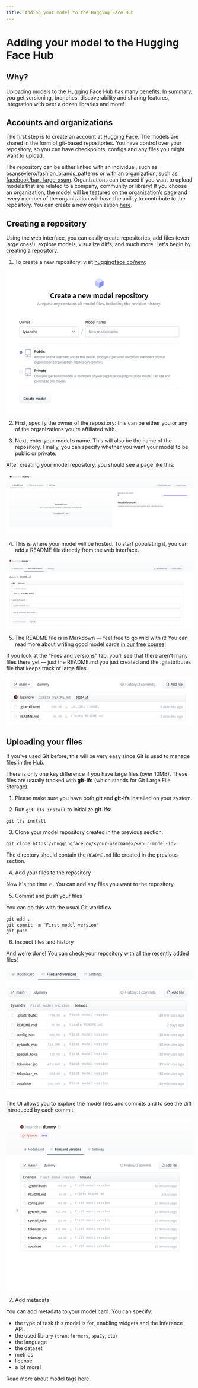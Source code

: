 ```yaml
---
title: Adding your model to the Hugging Face Hub
---
```


# Adding your model to the Hugging Face Hub

## Why?

Uploading models to the Hugging Face Hub has many [benefits](https://huggingface.co/docs/hub/main#whats-a-repository). In summary, you get versioning, branches, discoverability and sharing features, integration with over a dozen libraries and more!

## Accounts and organizations

The first step is to create an account at [Hugging Face](https://huggingface.co/login). The models are shared in the form of git-based repositories. You have control over your repository, so you can have checkpoints, configs and any files you might want to upload.

The repository can be either linked with an individual, such as [osanseviero/fashion_brands_patterns](https://huggingface.co/osanseviero/fashion_brands_patterns) or with an organization, such as [facebook/bart-large-xsum](https://huggingface.co/facebook/bart-large-xsum). Organizations can be used if you want to upload models that are related to a company, community or library! If you choose an organization, the model will be featured on the organization’s page and every member of the organization will have the ability to contribute to the repository. You can create a new organization [here](https://huggingface.co/organizations/new).

## Creating a repository

Using the web interface, you can easily create repositories, add files (even large ones!), explore models, visualize diffs, and much more. Let's begin by creating a repository.

1. To create a new repository, visit [huggingface.co/new](http://huggingface.co/new):

![/docs/assets/hub/new_repo.png](/docs/assets/hub/new_repo.png)

2. First, specify the owner of the repository: this can be either you or any of the organizations you’re affiliated with. 

3. Next, enter your model’s name. This will also be the name of the repository. Finally, you can specify whether you want your model to be public or private.

After creating your model repository, you should see a page like this:

![/docs/assets/hub/empty_repo.png](/docs/assets/hub/empty_repo.png)

4. This is where your model will be hosted. To start populating it, you can add a README file directly from the web interface.

![/docs/assets/hub/repo_readme.png](/docs/assets/hub/repo_readme.png)

5. The README file is in Markdown — feel free to go wild with it! You can read more about writing good model cards [in our free course!](https://huggingface.co/course/chapter4/4?fw=pt)

If you look at the “Files and versions” tab, you’ll see that there aren’t many files there yet — just the README.md you just created and the .gitattributes file that keeps track of large files.


![/docs/assets/hub/files.png](/docs/assets/hub/files.png)


## Uploading your files

If you've used Git before, this will be very easy since Git is used to manage files in the Hub.

There is only one key difference if you have large files (over 10MB). These files are usually tracked with **git-lfs** (which stands for Git Large File Storage). 

1. Please make sure you have both **git** and **git-lfs** installed on your system.

2. Run `git lfs install` to initialize **git-lfs**:

```
git lfs install
```

3. Clone your model repository created in the previous section:

```
git clone https://huggingface.co/<your-username>/<your-model-id>
```

The directory should contain the `README.md` file created in the previous section.


4. Add your files to the repository

Now it's the time 🔥. You can add any files you want to the repository. 

5. Commit and push your files

You can do this with the usual Git workflow

```
git add .
git commit -m "First model version"
git push
```

6. Inspect files and history

And we're done! You can check your repository with all the recently added files!

![/docs/assets/hub/repo_with_files.png](/docs/assets/hub/repo_with_files.png)

The UI allows you to explore the model files and commits and to see the diff introduced by each commit:

![/docs/assets/hub/explore_history.gif](/docs/assets/hub/explore_history.gif)

7. Add metadata

You can add metadata to your model card. You can specify:
* the type of task this model is for, enabling widgets and the Inference API.
* the used library (`transformers`, `spaCy`, etc)
* the language
* the dataset
* metrics
* license
* a lot more!

Read more about model tags [here](https://huggingface.co/docs/hub/model-repos#how-are-model-tags-determined).
